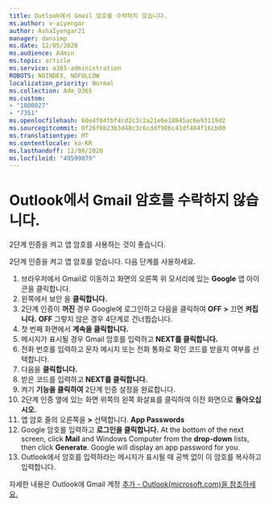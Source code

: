 ```yaml
---
title: Outlook에서 Gmail 암호를 수락하지 않습니다.
ms.author: v-aiyengar
author: AshaIyengar21
manager: dansimp
ms.date: 12/05/2020
ms.audience: Admin
ms.topic: article
ms.service: o365-administration
ROBOTS: NOINDEX, NOFOLLOW
localization_priority: Normal
ms.collection: Adm_O365
ms.custom:
- "1800027"
- "7351"
ms.openlocfilehash: 60e4f04fbf4cd2c3c2a21e6e18845ac6e93119d2
ms.sourcegitcommit: 0f26f6b23b3d48c3c6cddf98bc41df484f16cb00
ms.translationtype: MT
ms.contentlocale: ko-KR
ms.lasthandoff: 12/08/2020
ms.locfileid: "49599079"
---
```

# <a name="outlook-wont-accept-your-gmail-password"></a>Outlook에서 Gmail 암호를 수락하지 않습니다.

2단계 인증을 켜고 앱 암호를 사용하는 것이 좋습니다.

2단계 인증을 켜고 앱 암호를 얻습니다. 다음 단계를 사용하세요.

1. 브라우저에서 Gmail로 이동하고 화면의 오른쪽 위 모서리에 있는 **Google** 앱 아이콘을 클릭합니다.
1. 왼쪽에서 보안 을 **클릭합니다.**
1. 2단계 인증이 **꺼진** 경우 Google에 로그인하고 다음을 클릭하여 **OFF** **>** 끄면 **켜집니다.** **OFF** 그렇지 않은 경우 4단계로 건너뜁습니다.
1. 첫 번째 화면에서 **계속을 클릭합니다.**
1. 메시지가 표시될 경우 Gmail 암호를 입력하고 **NEXT를 클릭합니다.**
1. 전화 번호를 입력하고 문자 메시지 또는 전화 통화로 확인 코드를 받을지 여부를 선택합니다.
1. 다음을 **클릭합니다.**
1. 받은 코드를 입력하고 **NEXT를 클릭합니다.**
1. 켜기 **기능을 클릭하여** 2단계 인증 설정을 완료합니다.
1. 2단계 인증 옆에 있는 화면 위쪽의 왼쪽 화살표를 클릭하여 이전 화면으로 **돌아오십시오.**
1. 앱 암호 줄의 오른쪽을 **>** 선택합니다. **App Passwords**
1. Google 암호를 입력하고 **로그인을 클릭합니다.** At the bottom of the next screen, click **Mail** and Windows Computer from the **drop-down** lists, then click **Generate**.
Google will display an app password for you. 
13. Outlook에서 암호를 입력하라는 메시지가 표시될 때 공백 없이 이 암호를 복사하고 입력합니다.

자세한 내용은 Outlook에 Gmail 계정 [추가 - Outlook(microsoft.com)을 참조하세요.](https://support.microsoft.com/office/add-a-gmail-account-to-outlook-70191667-9c52-4581-990e-e30318c2c081)
